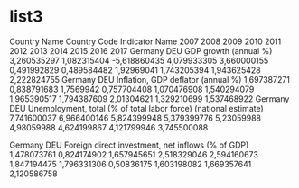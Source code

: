 # list3
Country Name	Country Code	Indicator Name		2007	2008	2009	2010	2011	2012	2013	2014	2015	2016	2017
Germany	DEU	GDP growth (annual %)		3,260535297	1,082315404	-5,618860435	4,079933305	3,660000155	0,491992829	0,489584482	1,92969041	1,743205394	1,943625428	2,222824755
Germany	DEU	Inflation, GDP deflator (annual %)		1,697387271	0,838791683	1,7569942	0,757704408	1,070476908	1,540294079	1,965390517	1,794387609	2,01304621	1,329210699	1,537468922
Germany	DEU	Unemployment, total (% of total labor force) (national estimate)				7,741600037	6,966400146	5,824399948	5,379399776	5,23059988	4,98059988	4,624199867	4,121799946	3,745500088
														
														
Germany	DEU	Foreign direct investment, net inflows (% of GDP)		1,478073761	0,824174902	1,657945651	2,518329046	2,594160673	1,847194475	1,796331306	0,50836175	1,603198082	1,669357641	2,120586758
